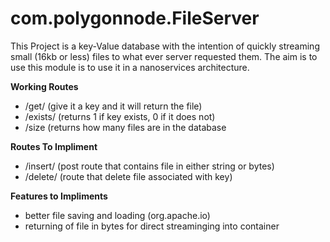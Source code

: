 # com.polygonnode.FileServer
This Project is a key-Value database with the intention of quickly streaming small (16kb or less) files to what ever server requested them. The aim is to use this module is to use it in a nanoservices architecture. 

**Working Routes**
- /get/ (give it a key and it will return the file)
- /exists/ (returns 1 if key exists, 0 if it does not)
- /size (returns how many files are in the database

**Routes To Impliment**
- /insert/ (post route that contains file in either string or bytes)
- /delete/ (route that delete file associated with key)

**Features to Impliments**
- better file saving and loading (org.apache.io)
- returning of file in bytes for direct streaminging into container
